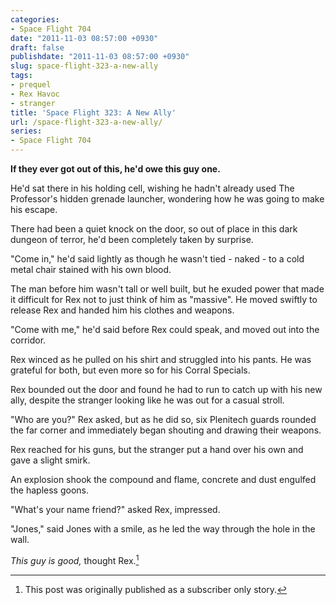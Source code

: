 ```yaml
---
categories:
- Space Flight 704
date: "2011-11-03 08:57:00 +0930"
draft: false
publishdate: "2011-11-03 08:57:00 +0930"
slug: space-flight-323-a-new-ally
tags:
- prequel
- Rex Havoc
- stranger
title: 'Space Flight 323: A New Ally'
url: /space-flight-323-a-new-ally/
series:
- Space Flight 704
---
```

**If they ever got out of this, he'd owe this guy one.**

He'd sat there in his holding cell, wishing he hadn't already used The Professor's hidden grenade launcher, wondering how he was going to make his escape.

There had been a quiet knock on the door, so out of place in this dark dungeon of terror, he'd been completely taken by surprise.

"Come in," he'd said lightly as though he wasn't tied - naked - to a cold metal chair stained with his own blood.

The man before him wasn't tall or well built, but he exuded power that made it difficult for Rex not to just think of him as "massive". He moved swiftly to release Rex and handed him his clothes and weapons.

"Come with me," he'd said before Rex could speak, and moved out into the corridor.

Rex winced as he pulled on his shirt and struggled into his pants. He was grateful for both, but even more so for his Corral Specials.

Rex bounded out the door and found he had to run to catch up with his new ally, despite the stranger looking like he was out for a casual stroll.

"Who are you?" Rex asked, but as he did so, six Plenitech guards rounded the far corner and immediately began shouting and drawing their weapons.

Rex reached for his guns, but the stranger put a hand over his own and gave a slight smirk.

An explosion shook the compound and flame, concrete and dust engulfed the hapless goons.

"What's your name friend?" asked Rex, impressed.

"Jones," said Jones with a smile, as he led the way through the hole in the wall.

*This guy is good,* thought Rex.[^1]

[^1]: This post was originally published as a subscriber only story.
